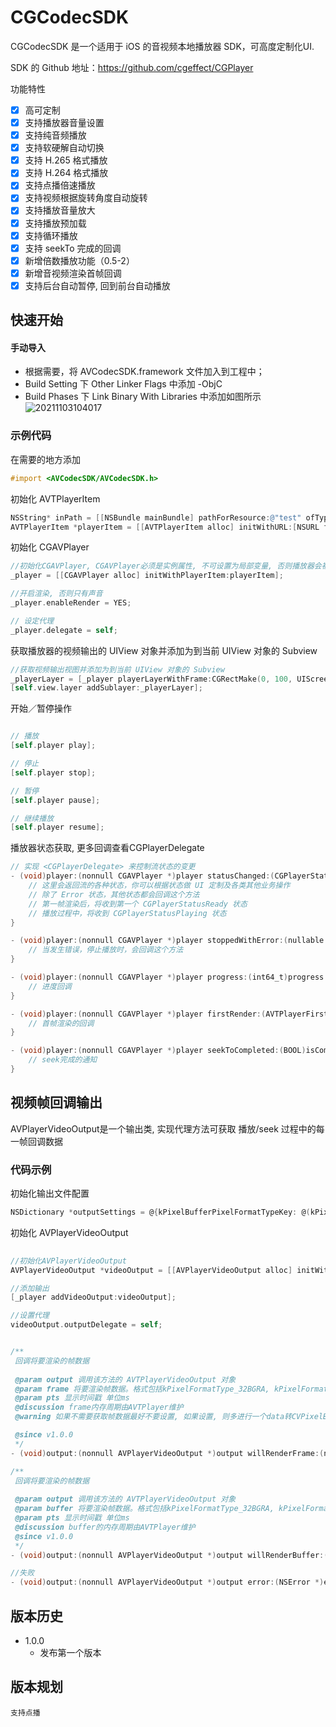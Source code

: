 # CGCodecSDK

CGCodecSDK 是一个适用于 iOS 的音视频本地播放器 SDK，可高度定制化UI. 

SDK 的 Github 地址：https://github.com/cgeffect/CGPlayer

功能特性

- [x] 高可定制
- [x] 支持播放器音量设置
- [x] 支持纯音频播放
- [x] 支持软硬解自动切换
- [x] 支持 H.265 格式播放
- [x] 支持 H.264 格式播放
- [x] 支持点播倍速播放
- [x] 支持视频根据旋转角度自动旋转
- [x] 支持播放音量放大
- [x] 支持播放预加载
- [x] 支持循环播放
- [x] 支持 seekTo 完成的回调
- [x] 新增倍数播放功能（0.5-2）
- [x] 新增音视频渲染首帧回调
- [x] 支持后台自动暂停, 回到前台自动播放

## 快速开始

#### 手动导入  

- 根据需要，将 AVCodecSDK.framework 文件加入到工程中；
- Build Setting 下 Other Linker Flags 中添加 -ObjC
- Build Phases 下 Link Binary With Libraries 中添加如图所示
![20211103104017](https://user-images.githubusercontent.com/15692322/140003044-3bf40fbf-2c45-4229-b508-2c14fbc040c8.jpg)

### 示例代码

在需要的地方添加

```Objective-C
#import <AVCodecSDK/AVCodecSDK.h>
```

初始化 AVTPlayerItem

```Objective-C
NSString* inPath = [[NSBundle mainBundle] pathForResource:@"test" ofType:@"mp4"];
AVTPlayerItem *playerItem = [[AVTPlayerItem alloc] initWithURL:[NSURL fileURLWithPath:inPath]];
```

初始化 CGAVPlayer

```Objective-C
//初始化CGAVPlayer, CGAVPlayer必须是实例属性, 不可设置为局部变量, 否则播放器会被销毁
_player = [[CGAVPlayer alloc] initWithPlayerItem:playerItem];

//开启渲染, 否则只有声音
_player.enableRender = YES; 

// 设定代理
_player.delegate = self;
```

获取播放器的视频输出的 UIView 对象并添加为到当前 UIView 对象的 Subview

```Objective-C
//获取视频输出视图并添加为到当前 UIView 对象的 Subview
_playerLayer = [_player playerLayerWithFrame:CGRectMake(0, 100, UIScreen.mainScreen.bounds.size.width, UIScreen.mainScreen.bounds.size.width)];
[self.view.layer addSublayer:_playerLayer];
```

开始／暂停操作

```Objective-C

// 播放
[self.player play];

// 停止
[self.player stop];

// 暂停
[self.player pause];

// 继续播放
[self.player resume];
```

播放器状态获取, 更多回调查看CGPlayerDelegate
```Objective-C
// 实现 <CGPlayerDelegate> 来控制流状态的变更
- (void)player:(nonnull CGAVPlayer *)player statusChanged:(CGPlayerStatus)status {
    // 这里会返回流的各种状态，你可以根据状态做 UI 定制及各类其他业务操作
    // 除了 Error 状态，其他状态都会回调这个方法
    // 第一帧渲染后，将收到第一个 CGPlayerStatusReady 状态
    // 播放过程中，将收到 CGPlayerStatusPlaying 状态
}

- (void)player:(nonnull CGAVPlayer *)player stoppedWithError:(nullable NSError *)error {
    // 当发生错误，停止播放时，会回调这个方法
}

- (void)player:(nonnull CGAVPlayer *)player progress:(int64_t)progress {
    // 进度回调
}

- (void)player:(nonnull CGAVPlayer *)player firstRender:(AVTPlayerFirstRenderType)firstRenderType {
    // 首帧渲染的回调
}

- (void)player:(nonnull CGAVPlayer *)player seekToCompleted:(BOOL)isCompleted {
    // seek完成的通知
}
```

## 视频帧回调输出
AVPlayerVideoOutput是一个输出类, 实现代理方法可获取 播放/seek 过程中的每一帧回调数据

### 代码示例
初始化输出文件配置
```Objective-C
NSDictionary *outputSettings = @{kPixelBufferPixelFormatTypeKey: @(kPixelFormatType_32BGRA)};
```

初始化 AVPlayerVideoOutput

```Objective-C
    
//初始化AVPlayerVideoOutput
AVPlayerVideoOutput *videoOutput = [[AVPlayerVideoOutput alloc] initWithOutputSettings:outputSettings];

//添加输出
[_player addVideoOutput:videoOutput];

//设置代理
videoOutput.outputDelegate = self;

```

```Objective-C

/**
 回调将要渲染的帧数据
 
 @param output 调用该方法的 AVTPlayerVideoOutput 对象
 @param frame 将要渲染帧数据。格式包括kPixelFormatType_32BGRA, kPixelFormatType_420YpCbCr8
 @param pts 显示时间戳 单位ms
 @discussion frame内存周期由AVTPlayer维护
 @warning 如果不需要获取帧数据最好不要设置, 如果设置, 则多进行一个data转CVPixelBufferRef

 @since v1.0.0
 */
- (void)output:(nonnull AVPlayerVideoOutput *)output willRenderFrame:(nullable CVPixelBufferRef)frame pts:(int64_t)pts;

/**
 回调将要渲染的帧数据
 
 @param output 调用该方法的 AVTPlayerVideoOutput 对象
 @param buffer 将要渲染帧数据。格式包括kPixelFormatType_32BGRA, kPixelFormatType_420YpCbCr8
 @param pts 显示时间戳 单位ms
 @discussion buffer的内存周期由AVTPlayer维护
 @since v1.0.0
 */
- (void)output:(nonnull AVPlayerVideoOutput *)output willRenderBuffer:(nullable UInt8 *)buffer pts:(int64_t)pts width:(NSInteger)width height:(NSInteger)height;

//失败
- (void)output:(nonnull AVPlayerVideoOutput *)output error:(NSError *)error;

```

## 版本历史
- 1.0.0
    - 发布第一个版本

## 版本规划
    支持点播
